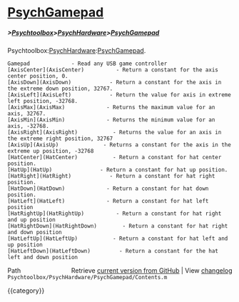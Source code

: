 # [PsychGamepad](PsychGamepad)
##### >[Psychtoolbox](Psychtoolbox)>[PsychHardware](PsychHardware)>[PsychGamepad](PsychGamepad)

Psychtoolbox:[PsychHardware](PsychHardware):[PsychGamepad](PsychGamepad).  
  
  
    Gamepad             - Read any USB game controller  
    [AxisCenter](AxisCenter)          - Return a constant for the axis center position, 0.  
    [AxisDown](AxisDown)            - Return a constant for the axis in the extreme down position, 32767.  
    [AxisLeft](AxisLeft)            - Return the value for axis in extreme left position, -32768.  
    [AxisMax](AxisMax)             - Returns the maximum value for an axis, 32767.  
    [AxisMin](AxisMin)             - Returns the minimum value for an axis, -32768.  
    [AxisRight](AxisRight)           - Returns the value for an axis in the extreme right position, 32767  
    [AxisUp](AxisUp)              - Returns a constant for the axis in the extreme up position, -32768  
    [HatCenter](HatCenter)           - Return a constant for hat center position.   
    [HatUp](HatUp)               - Return a constant for hat up position.  
    [HatRight](HatRight)            - Return a constant for hat right position.  
    [HatDown](HatDown)             - Return a constant for hat down position.  
    [HatLeft](HatLeft)             - Return a constant for hat left position  
    [HatRightUp](HatRightUp)          - Return a constant for hat right and up position  
    [HatRightDown](HatRightDown)        - Return a constant for hat right and down position  
    [HatLeftUp](HatLeftUp)           - Return a constant for hat left and up position  
    [HatLeftDown](HatLeftDown)         - Return a constant for the hat left and down position  




<div class="code_header" style="text-align:right;">
  <span style="float:left;">Path&nbsp;&nbsp;</span> <span class="counter">Retrieve <a href=
  "https://raw.github.com/Psychtoolbox-3/Psychtoolbox-3/beta/Psychtoolbox/PsychHardware/PsychGamepad/Contents.m">current version from GitHub</a> | View <a href=
  "https://github.com/Psychtoolbox-3/Psychtoolbox-3/commits/beta/Psychtoolbox/PsychHardware/PsychGamepad/Contents.m">changelog</a></span>
</div>
<div class="code">
  <code>Psychtoolbox/PsychHardware/PsychGamepad/Contents.m</code>
</div>

{{category}}